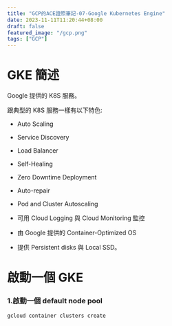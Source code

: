```yaml
---
title: "GCP的ACE證照筆記-07-Google Kubernetes Engine"
date: 2023-11-11T11:20:44+08:00
draft: false
featured_image: "/gcp.png"
tags: ["GCP"]
---
```


# GKE 簡述

Google 提供的 K8S 服務。

跟典型的 K8S 服務一樣有以下特色:

* Auto Scaling

* Service Discovery

* Load Balancer

* Self-Healing

* Zero Downtime Deployment

* Auto-repair

* Pod and Cluster Autoscaling

* 可用 Cloud Logging 與 Cloud Monitoring 監控

* 由 Google 提供的 Container-Optimized OS

* 提供 Persistent disks 與  Local SSD。

# 啟動一個 GKE

### 1.啟動一個 default node pool

```bash
gcloud container clusters create
```